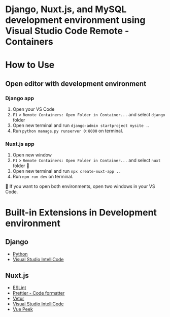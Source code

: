 Django, Nuxt.js, and MySQL development environment using Visual Studio Code Remote - Containers
==

# How to Use

## Open editor with development environment

### Django app

1. Open your VS Code
2. `F1` > `Remote Containers: Open Folder in Container...` and select `django` folder
3. Open new terminal and run `django-admin startproject mysite .`.
4. Run `python manage.py runserver 0:8000` on terminal.

### Nuxt.js app

1. Open new window
2. `F1` > `Remote Containers: Open Folder in Container...` and select `nuxt` folder
:construction:
3. Open new terminal and run `npx create-nuxt-app .`.
4. Run `npm run dev` on terminal.

:construction: If you want to open both environments, open two windows in your VS Code.

# Built-in Extensions in Development environment

## Django

- [Python](https://marketplace.visualstudio.com/items?itemName=ms-python.python)
- [Visual Studio IntelliCode](https://marketplace.visualstudio.com/items?itemName=VisualStudioExptTeam.vscodeintellicode)

## Nuxt.js

- [ESLint](https://marketplace.visualstudio.com/items?itemName=dbaeumer.vscode-eslint)
- [Prettier - Code formatter](https://marketplace.visualstudio.com/items?itemName=esbenp.prettier-vscode)
- [Vetur](https://marketplace.visualstudio.com/items?itemName=octref.vetur)
- [Visual Studio IntelliCode](https://marketplace.visualstudio.com/items?itemName=visualstudioexptteam.vscodeintellicode)
- [Vue Peek](https://marketplace.visualstudio.com/items?itemName=dariofuzinato.vue-peek)

